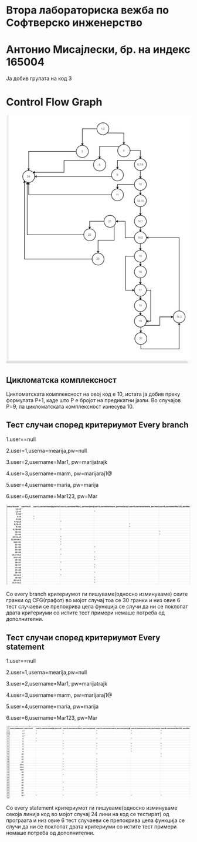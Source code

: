 # Втора лабораториска вежба по Софтверско инженерство

# Aнтонио Мисајлески, бр. на индекс 165004
Ја добив групата на код 3

# Control Flow Graph

![](/Images/cfg.png)

## Цикломатска комплексност
Цикломатската комплексност на овој код е 10, истата ја добив преку формулата P+1, каде што P е бројот на предикатни јазли. Во случајoв P=9, па цикломатската комплексност изнесува 10.

## Тест случаи според критериумот Every branch

1.user==null

2.user=1,userna=mearija,pw=null

3.user=2,username=Mar1, pw=marijatrajk

4.user=3,username=marm, pw=marijaraj1@

5.user=4,username=maria, pw=marija

6.user=6,username=Mar123, pw=Mar

![](/тестТабели/EveryBranch.png)

Со every branch критериумот ги пишуваме(односно изминуваме) сеите гранки од CFG(графот) во мојот случај тоа се 30 гранки и низ овие 6 тест случаеви се препокрива цела функција се случи да ни се поклопат двата критериуми со истите тест примери немаше потреба од дополнителни.


## Тест случаи според критериумот Every statement

1.user==null

2.user=1,userna=mearija,pw=null

3.user=2,username=Mar1, pw=marijatrajk

4.user=3,username=marm, pw=marijaraj1@

5.user=4,username=maria, pw=marija

6.user=6,username=Mar123, pw=Mar

![](/тестТабели/EveryStatement.png)

Со every statement критериумот ги пишуваме(односно изминуваме секоја линија код во мојот случај 24 лини на код се тестират) од програата и низ овие 6 тест случаеви се препокрива цела функција се случи да ни се поклопат двата критериуми со истите тест примери немаше потреба од дополнителни.

